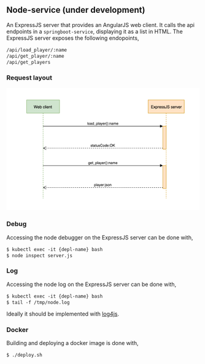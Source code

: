 ## Node-service (under development)
An ExpressJS server that provides an AngularJS web client. It calls the api endpoints in a `springboot-service`, displaying it as a list in HTML.
The ExpressJS server exposes the following endopoints,

```
/api/load_player/:name
/api/get_player/:name
/api/get_players
```
### Request layout
![Activity diagram](docs/Activity_diagram.png)

### Debug
Accessing the node debugger on the ExpressJS server can be done with,
```
$ kubectl exec -it {depl-name} bash
$ node inspect server.js
```

### Log
Accessing the node log on the ExpressJS server can be done with,
```
$ kubectl exec -it {depl-name} bash
$ tail -f /tmp/node.log
```

Ideally it should be implemented with [log4js](https://github.com/log4js-node/log4js-node).

### Docker
Building and deploying a docker image is done with,
```
$ ./deploy.sh
```




